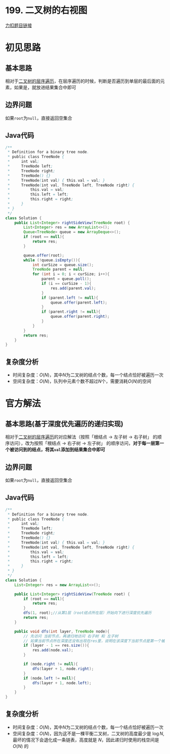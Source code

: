 # 199. 二叉树的右视图

[力扣题目链接](https://leetcode-cn.com/problems/binary-tree-right-side-view/)


# 初见思路

## 基本思路

相对于<a href="./0102. 二叉树的层序遍历.md">二叉树的层序遍历</a>，在层序遍历的时候，判断是否遍历到单层的最后面的元素，如果是，就放进结果集合中即可

## 边界问题

如果`root`为`null`，直接返回空集合

## Java代码
```java
/**
 * Definition for a binary tree node.
 * public class TreeNode {
 *     int val;
 *     TreeNode left;
 *     TreeNode right;
 *     TreeNode() {}
 *     TreeNode(int val) { this.val = val; }
 *     TreeNode(int val, TreeNode left, TreeNode right) {
 *         this.val = val;
 *         this.left = left;
 *         this.right = right;
 *     }
 * }
 */
class Solution {
    public List<Integer> rightSideView(TreeNode root) {
        List<Integer> res = new ArrayList<>();
        Queue<TreeNode> queue = new ArrayDeque<>();
        if (root == null){
            return res;
        }

        queue.offer(root);
        while (!queue.isEmpty()){
            int curSize = queue.size();
            TreeNode parent = null;
            for (int i = 0; i < curSize; i++){
                parent = queue.poll();
                if (i == curSize - 1){
                    res.add(parent.val);
                }
                if (parent.left != null){
                    queue.offer(parent.left);
                }
                if (parent.right != null){
                    queue.offer(parent.right);
                }
            }
        }
        return res;
    }
}
```

## 复杂度分析
- 时间复杂度：$O(N)$，其中$N$为二叉树的结点个数，每一个结点恰好被遍历一次
- 空间复杂度：$O(N)$，队列中元素个数不超过$N$个，需要消耗$O(N)$的空间

# 官方解法

## 基本思路(基于深度优先遍历的递归实现)

相对于<a href="./0102. 二叉树的层序遍历.md">二叉树的层序遍历</a>的对应解法（按照「根结点 -> 左子树 -> 右子树」 的顺序访问），改为按照「根结点 -> 右子树 -> 左子树」 的顺序访问，<strong>对于每一层第一个被访问到的结点，将其`val`添加到结果集合中即可</strong>

## 边界问题

如果`root`为`null`，直接返回空集合

## Java代码
```java
/**
 * Definition for a binary tree node.
 * public class TreeNode {
 *     int val;
 *     TreeNode left;
 *     TreeNode right;
 *     TreeNode() {}
 *     TreeNode(int val) { this.val = val; }
 *     TreeNode(int val, TreeNode left, TreeNode right) {
 *         this.val = val;
 *         this.left = left;
 *         this.right = right;
 *     }
 * }
 */
class Solution {
    List<Integer> res = new ArrayList<>();

    public List<Integer> rightSideView(TreeNode root) {
        if (root == null){
            return res;
        }
        dfs(1, root);//从第1层（root结点所在层）开始向下进行深度优先遍历
        return res;
    }

    public void dfs(int layer, TreeNode node){
        // 先访问 当前节点，再递归地访问 右子树 和 左子树
        // 如果当前节点所在深度还没有出现在res里，说明在该深度下当前节点是第一个被访问的节点，因此将当前节点加入res中
        if (layer - 1 == res.size()){
            res.add(node.val);
        }

        if (node.right != null){
            dfs(layer + 1, node.right);
        }
        if (node.left != null){
            dfs(layer + 1, node.left);
        }
    }
}
```

## 复杂度分析
- 时间复杂度：$O(N)$，其中$N$为二叉树的结点个数，每一个结点恰好被遍历一次
- 空间复杂度：$O(N)$，因为这不是一棵平衡二叉树，二叉树的高度最少是 $\log N$, 最坏的情况下会退化成一条链表，高度就是 $N$，因此递归时使用的栈空间是 $O(N)$ 的